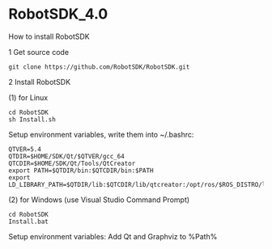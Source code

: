 RobotSDK_4.0
========
How to install RobotSDK 

1 Get source code 
```
git clone https://github.com/RobotSDK/RobotSDK.git
```
2 Install RobotSDK

  (1) for Linux
```
cd RobotSDK
sh Install.sh

```
 Setup environment variables, write them into ~/.bashrc:
```
QTVER=5.4
QTDIR=$HOME/SDK/Qt/$QTVER/gcc_64
QTCDIR=$HOME/SDK/Qt/Tools/QtCreator
export PATH=$QTDIR/bin:$QTCDIR/bin:$PATH
export LD_LIBRARY_PATH=$QTDIR/lib:$QTCDIR/lib/qtcreator:/opt/ros/$ROS_DISTRO/lib:$LD_LIBRARY_PATH
```

  (2) for Windows (use Visual Studio Command Prompt)
```
cd RobotSDK
Install.bat
```
 Setup environment variables:
 Add Qt and Graphviz to %Path%
